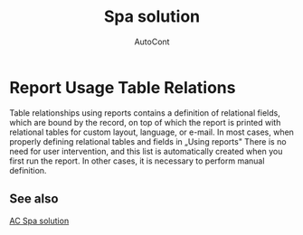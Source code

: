 ﻿---
    title: "Spa solution"
    author: AutoCont
    ms.date: 04/30/2018
    ms.topic: article
    ms.prod: dynamics-nav-2017
    ms.contentlocale: en
    ms.lasthandoff: 04/30/2018
---

# Report Usage Table Relations

Table relationships using reports contains a definition of relational fields, which are bound by the record, on top of which the report is printed with relational tables for custom layout, language, or e-mail. In most cases, when properly defining relational tables and fields in „Using reports" There is no need for user intervention, and this list is automatically created when you first run the report. In other cases, it is necessary to perform manual definition.


## <a name="see-also"></a>See also
[AC Spa solution](ac-spa-solution.md)